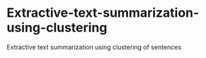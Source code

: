 # Extractive-text-summarization-using-clustering
Extractive text summarization using clustering of sentences 
